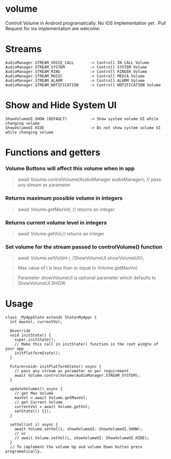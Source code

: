 # volume

Controll Volume in Android programatically.
No IOS Implementation yet . Pull Request for ios implementation are welcome.

# Streams
```
AudioManager.STREAM_VOICE_CALL       -> Controll IN CALL Volume
AudioManager.STREAM_SYSTEM           -> Controll SYSTEM Volume
AudioManager.STREAM_RING             -> Controll RINGER Volume
AudioManager.STREAM_MUSIC            -> Controll MEDIA Volume
AudioManager.STREAM_ALARM            -> Controll ALARM Volume
AudioManager.STREAM_NOTIFICATION     -> Controll NOTIFICATION Volume
```

# Show and Hide System UI
```
ShowVolumeUI.SHOW (DEFAULT)          -> Show system volume UI while changing volume 
ShowVolumeUI.HIDE                    -> Do not show system volume UI while changing volume 
```
# Functions and getters

### Volume Buttons will affect this volume when in app

> await Volume.controlVolume(AudioManager audioManager); // pass any stream as parameter

### Returns maximum possible volume in integers

> await Volume.getMaxVol; // returns an integer

### Returns current volume level in integers

> await Volume.getVol;// returns an integer

### Set volume for the stream passed to controlVolume() function

> await Volume.setVol(int i, {ShowVolumeUI showVolumeUI});  

> Max value of i is less than or equal to Volume.getMaxVol. 

> Parameter showVolumeUI is optional parameter which defaults to ShowVolumeUI.SHOW.

<!-- ### Press Volume Up button programatically 

> Volume.volUp(); // press volUp key.

### Press Volume Down button programatically 

> Volume.volDown(); // press volDown key. -->

# Usage
```
class _MyAppState extends State<MyApp> {
  int maxVol, currentVol;

  @override
  void initState() {
    super.initState();
    // Make this call in initState() function in the root widgte of your app
    initPlatformState();
  }

  Future<void> initPlatformState() async {
    // pass any stream as parameter as per requirement
    await Volume.controlVolume(AudioManager.STREAM_SYSTEM);
  }

  updateVolumes() async {
    // get Max Volume
    maxVol = await Volume.getMaxVol;
    // get Current Volume
    currentVol = await Volume.getVol;
    setState(() {});
  }

  setVol(int i) async {
    await Volume.setVol(i, showVolumeUI: ShowVolumeUI.SHOW);
    // or 
    // await Volume.setVol(i, showVolumeUI: ShowVolumeUI.HIDE);
  }
  // To implement the volume Up and volume Down button press programatically.
  
```

